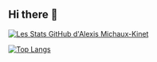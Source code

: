 ## Hi there 👋

[![Les Stats GitHub d'Alexis Michaux-Kinet](https://github-readme-stats.vercel.app/api?username=Yota02&show_icons=true&theme=dark&cache_seconds=1800)](https://github.com/Yota02/github-readme-stats)

[![Top Langs](https://github-readme-stats.vercel.app/api/top-langs/?username=Yota02&show_icons=true&theme=dark&include_all_commits=true&rank_icon=github&ring_color=3cbfff&hide_title=true&cache_seconds=1800)](https://github.com/Yota02/github-readme-stats)
